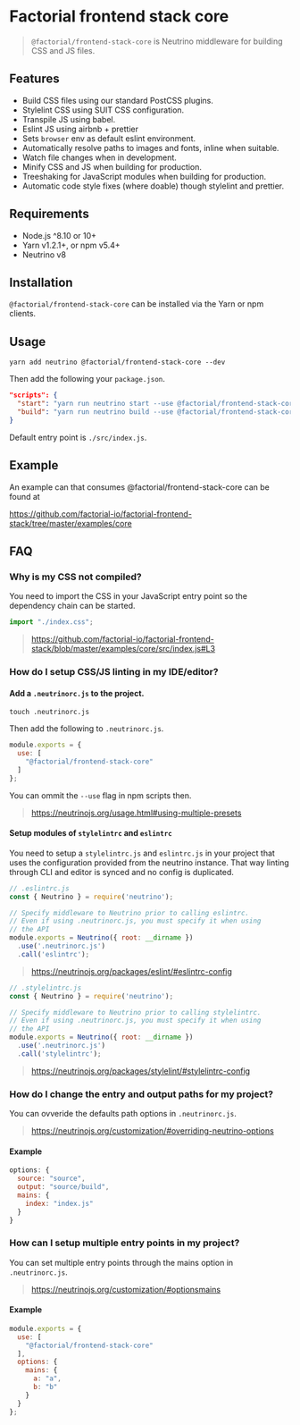 # Factorial frontend stack core

> `@factorial/frontend-stack-core` is Neutrino middleware for building CSS and JS files.

## Features

- Build CSS files using our standard PostCSS plugins.
- Stylelint CSS using SUIT CSS configuration.
- Transpile JS using babel.
- Eslint JS using airbnb + prettier
- Sets `browser` env as default eslint environment.
- Automatically resolve paths to images and fonts, inline when suitable.
- Watch file changes when in development.
- Minify CSS and JS when building for production.
- Treeshaking for JavaScript modules when building for production.
- Automatic code style fixes (where doable) though stylelint and prettier.

## Requirements

- Node.js ^8.10 or 10+
- Yarn v1.2.1+, or npm v5.4+
- Neutrino v8

## Installation

`@factorial/frontend-stack-core` can be installed via the Yarn or npm clients.

## Usage

    yarn add neutrino @factorial/frontend-stack-core --dev

Then add the following your `package.json`.

```json
"scripts": {
  "start": "yarn run neutrino start --use @factorial/frontend-stack-core",
  "build": "yarn run neutrino build --use @factorial/frontend-stack-core --options.env.NODE_ENV production"
}
```

Default entry point is `./src/index.js`.

## Example

An example can that consumes @factorial/frontend-stack-core can be found at

https://github.com/factorial-io/factorial-frontend-stack/tree/master/examples/core

## FAQ

### Why is my CSS not compiled?

You need to import the CSS in your JavaScript entry point so the dependency chain can be started.

```js
import "./index.css";
```

> https://github.com/factorial-io/factorial-frontend-stack/blob/master/examples/core/src/index.js#L3

### How do I setup CSS/JS linting in my IDE/editor?

#### Add a `.neutrinorc.js` to the project.

    touch .neutrinorc.js

Then add the following to `.neutrinorc.js`.

```js
module.exports = {
  use: [
    "@factorial/frontend-stack-core"
  ]
};
```

You can ommit the `--use` flag in npm scripts then.

> https://neutrinojs.org/usage.html#using-multiple-presets

#### Setup modules of `stylelintrc` and `eslintrc`

You need to setup a `stylelintrc.js` and `eslintrc.js` in your project that uses the configuration provided from the neutrino instance.
That way linting through CLI and editor is synced and no config is duplicated.

```js
// .eslintrc.js
const { Neutrino } = require('neutrino');

// Specify middleware to Neutrino prior to calling eslintrc.
// Even if using .neutrinorc.js, you must specify it when using
// the API
module.exports = Neutrino({ root: __dirname })
  .use('.neutrinorc.js')
  .call('eslintrc');
```
> https://neutrinojs.org/packages/eslint/#eslintrc-config

```js
// .stylelintrc.js
const { Neutrino } = require('neutrino');

// Specify middleware to Neutrino prior to calling stylelintrc.
// Even if using .neutrinorc.js, you must specify it when using
// the API
module.exports = Neutrino({ root: __dirname })
  .use('.neutrinorc.js')
  .call('stylelintrc');
```

> https://neutrinojs.org/packages/stylelint/#stylelintrc-config

### How do I change the entry and output paths for my project?

You can ovveride the defaults path options in `.neutrinorc.js`.

> https://neutrinojs.org/customization/#overriding-neutrino-options

#### Example

```js
options: {
  source: "source",
  output: "source/build",
  mains: {
    index: "index.js"
  }
}
```

### How can I setup multiple entry points in my project?

You can set multiple entry points through the mains option in `.neutrinorc.js`.

> https://neutrinojs.org/customization/#optionsmains

#### Example

```js
module.exports = {
  use: [
    "@factorial/frontend-stack-core"
  ],
  options: {
    mains: {
      a: "a",
      b: "b"
    }
  }
};
```
